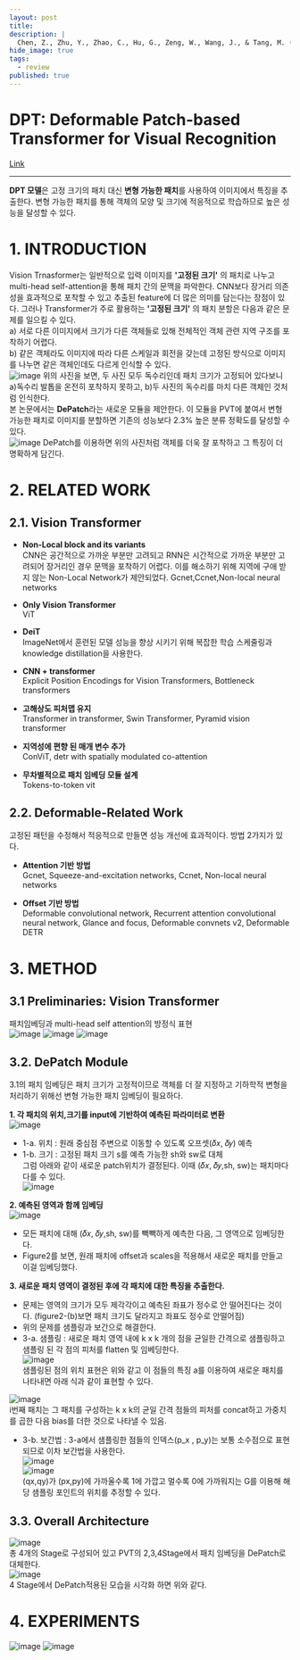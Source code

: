 ```yaml
---
layout: post
title: 
description: |
  Chen, Z., Zhu, Y., Zhao, C., Hu, G., Zeng, W., Wang, J., & Tang, M. (2021, October). Dpt: Deformable patch-based transformer for visual recognition. In Proceedings of the 29th ACM International Conference on Multimedia (pp. 2899-2907).
hide_image: true
tags:
  - review
published: true
---
```


# DPT: Deformable Patch-based Transformer for Visual Recognition
[Link](https://arxiv.org/abs/2107.14467)
* * *
**DPT 모델**은 고정 크기의 패치 대신 **변형 가능한 패치**를 사용하여 이미지에서 특징을 추출한다. 변형 가능한 패치를 통해
객체의 모양 및 크기에 적응적으로 학습하므로 높은 성능을 달성할 수 있다.

# 1. INTRODUCTION
Vision Trnasformer는 일반적으로 입력 이미지를 **'고정된 크기'** 의 패치로 나누고 multi-head self-attention을 통해 
패치 간의 문맥을 파악한다. CNN보다 장거리 의존성을 효과적으로 포착할 수 있고 추출된 feature에 더 많은 의미를 담는다는 장점이 있다.
그러나 Transformer가 주로 활용하는 **'고정된 크기'** 의 패치 분할은 다음과 같은 문제를 일으킬 수 있다.   
a) 서로 다른 이미지에서 크기가 다른 객체들로 있해 전체적인 객체 관련 지역 구조를 포착하기 어렵다.   
b) 같은 객체라도 이미지에 따라 다른 스케일과 회전을 갖는데 고정된 방식으로 이미지를 나누면 같은 객체인데도 다르게 인식할 수 있다.   
![image](https://user-images.githubusercontent.com/69246778/237038936-99a4b878-281d-4f7a-a1fd-adfc1de32420.png)
위의 사진을 보면, 두 사진 모두 독수리인데 패치 크기가 고정되어 있다보니 a)독수리 발톱을 온전히 포착하지 못하고, b)두 사진의 독수리를 
마치 다른 객체인 것처럼 인식한다.   
본 논문에서는 **DePatch**라는 새로운 모듈을 제안한다. 이 모듈을 PVT에 붙여서 변형 가능한 패치로 이미지를 분할하면 기존의 성능보다
2.3% 높은 분류 정확도를 달성할 수 있다.   
![image](https://user-images.githubusercontent.com/69246778/237039006-1905f92a-5c18-47b2-8d80-672e8e2ae917.png)
DePatch를 이용하면 위의 사진처럼 객체를 더욱 잘 포착하고 그 특징이 더 명확하게 담긴다. 



# 2. RELATED WORK
## 2.1. Vision Transformer
* **Non-Local block and its variants**   
CNN은 공간적으로 가까운 부분만 고려되고 RNN은 시간적으로 가까운 부분만 고려되어 장거리인 경우 문맥을 포착하기 어렵다. 
이를 해소하기 위해 지역에 구애 받지 않는 Non-Local Network가 제안되었다. Gcnet,Ccnet,Non-local neural networks   
   
* **Only Vision Transformer**   
ViT
   
* **DeiT**   
ImageNet에서 훈련된 모델 성능을 향상 시키기 위해 복잡한 학습 스케줄링과 knowledge distillation을 사용한다.   
   
* **CNN + transformer**   
Explicit Position Encodings for Vision Transformers, Bottleneck transformers   
   
* **고해상도 피처맵 유지**   
Transformer in transformer, Swin Transformer, Pyramid vision transformer   
   
* **지역성에 편향 된 매개 변수 추가**   
ConViT, detr with spatially modulated co-attention   
   
* **무차별적으로 패치 임베딩 모듈 설계**   
Tokens-to-token vit   

## 2.2. Deformable-Related Work
고정된 패턴을 수정해서 적응적으로 만들면 성능 개선에 효과적이다. 방법 2가지가 있다.   
* **Attention 기반 방법**   
Gcnet, Squeeze-and-excitation networks, Ccnet, Non-local neural networks   
   
* **Offset 기반 방법**   
Deformable convolutional network, Recurrent attention convolutional neural network, Glance and focus, Deformable convnets v2, Deformable DETR

# 3. METHOD
## 3.1 Preliminaries: Vision Transformer
패치임베딩과 multi-head self attention의 방정식 표현   
![image](https://github.com/Udayeon/Udayeon.github.io/assets/69246778/06343b97-d382-4efc-a870-061d0f5cef06)
![image](https://github.com/Udayeon/Udayeon.github.io/assets/69246778/c5b754d5-3f93-4b0b-84f1-f30860636a5a)
![image](https://github.com/Udayeon/Udayeon.github.io/assets/69246778/3867b034-73c5-4248-9316-543c2cb1c482)

## 3.2. DePatch Module
3.1의 패치 임베딩은 패치 크기가 고정적이므로 객체를 더 잘 지정하고 기하학적 변형을 처리하기 위해선 변형 가능한 패치 임베딩이 필요하다.   
   
**1. 각 패치의 위치,크기를 input에 기반하여 예측된 파라미터로 변환**   
![image](https://github.com/Udayeon/Udayeon.github.io/assets/69246778/9f7072e7-b756-41d4-b295-6d37ae2a3173)   
* 1-a. 위치 : 원래 중심점 주변으로 이동할 수 있도록 오프셋(𝛿𝑥, 𝛿𝑦) 예측   
* 1-b. 크기 : 고정된 패치 크기 s를 예측 가능한 sh와 sw로 대체   
그럼 아래와 같이 새로운 patch위치가 결정된다. 이때 (𝛿𝑥, 𝛿𝑦,sh, sw)는 패치마다 다를 수 있다.   
![image](https://github.com/Udayeon/Udayeon.github.io/assets/69246778/7eaa0772-8152-42c4-b5b5-fd57fd63416a)   
   
**2. 예측된 영역과 함께 임베딩**   
![image](https://github.com/Udayeon/Udayeon.github.io/assets/69246778/6193a70c-1095-433b-aed9-42ae3eb10939)   
* 모든 패치에 대해 (𝛿𝑥, 𝛿𝑦,sh, sw)를 빽빽하게 예측한 다음, 그 영역으로 임베딩한다.   
* Figure2를 보면, 원래 패치에 offset과 scales을 적용해서 새로운 패치를 만들고 이걸 임베딩했다.   
   
**3. 새로운 패치 영역이 결정된 후에 각 패치에 대한 특징을 추출한다.**   
* 문제는 영역의 크기가 모두 제각각이고 예측된 좌표가 정수로 안 떨어진다는 것이다. (figure2-(b)보면 패치 크기도 달라지고 좌표도 정수로 안떨어짐)   
* 위의 문제를 샘플링과 보간으로 해결한다.   
* 3-a. 샘플링 : 새로운 패치 영역 내에 k x k 개의 점을 균일한 간격으로 샘플링하고 샘플링 된 각 점의 피처를 flatten 및 임베딩한다.   
![image](https://github.com/Udayeon/Udayeon.github.io/assets/69246778/3f1f3a10-47d8-46fb-b1b2-e0bf7e631c5e)   
샘플링된 점의 위치 표현은 위와 같고 이 점들의 특징 a를 이용하여 새로운 패치를 나타내면 아래 식과 같이 표현할 수 있다.   
   
![image](https://github.com/Udayeon/Udayeon.github.io/assets/69246778/141f6f64-35e3-45e9-876b-a0cb7b8913e2)   
i번째 패치는 그 패치를 구성하는 k x k의 균일 간격 점들의 피처를 concat하고 가중치를 곱한 다음 bias를 더한 것으로 나타낼 수 있음.   
   
* 3-b. 보간법 : 3-a에서 샘플링한 점들의 인덱스(p_x , p_y)는 보통 소수점으로 표현되므로 이차 보간법을 사용한다.   
![image](https://github.com/Udayeon/Udayeon.github.io/assets/69246778/6493d505-32dd-4173-807e-0625cb89f926)      
![image](https://github.com/Udayeon/Udayeon.github.io/assets/69246778/e6095842-ee03-48ce-99d5-2cbd18dc56d8)   
(qx,qy)가 (px,py)에 가까울수록 1에 가깝고 멀수록 0에 가까워지는 G를 이용해 해당 샘플링 포인트의 위치를 추정할 수 있다.   
   
## 3.3.  Overall Architecture
![image](https://github.com/Udayeon/Udayeon.github.io/assets/69246778/1224b890-1626-4cf0-ba3b-64002b5136c3)   
총 4개의 Stage로 구성되어 있고 PVT의 2,3,4Stage에서 패치 임베딩을 DePatch로 대체한다.   
![image](https://github.com/Udayeon/Udayeon.github.io/assets/69246778/a5e63cfb-035b-4519-a4d1-18edc73edf34)   
4 Stage에서 DePatch적용된 모습을 시각화 하면 위와 같다. 

   
# 4. EXPERIMENTS
![image](https://github.com/Udayeon/Udayeon.github.io/assets/69246778/7540f3cc-160d-493e-948b-bf967d654e07)
![image](https://github.com/Udayeon/Udayeon.github.io/assets/69246778/7f4aa371-1ba0-4f78-aaa6-5d1aefc7f0d6)

